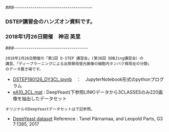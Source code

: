 ###--------------------------------------
### DSTEP講習会のハンズオン資料です。
### 2018年1月26日開催　神沼 英里
###------------------------------------
```
2018年1月26日開催の「第1回 D-STEP 講習会」(第36回 DDBJing講習会）の
講習、「ディープラーニングによる出芽酵母蛍光画像の細胞内タンパク質局在の分類」
のデータ置き場です。
```
- [DSTEP180126_DY3CL.ipynb](DSTEP180126_DY3CL.ipynb)　：　JupyterNotebook形式のpythonプログラム
- [eA10_3CL.mat](eA10_3CL.mat) : DeepYeast(下参照LINK)データから3CLASSESのみ220画像を抽出したデータセット

```
オリジナルのDeepYeastデータセットは下記参照。
```
- [DeepYeast dataset](http://kodu.ut.ee/~leopoldp/2016_DeepYeast/)
   Reference : Tanel Pärnamaa, and Leopold Parts, G3 7:1385, 2017
      
